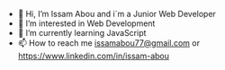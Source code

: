 - 👋 Hi, I’m Issam Abou and i´m a Junior Web Developer
- 👀 I’m interested in Web Development
- 🌱 I’m currently learning JavaScript
- 📫 How to reach me issamabou77@gmail.com or https://www.linkedin.com/in/issam-abou


